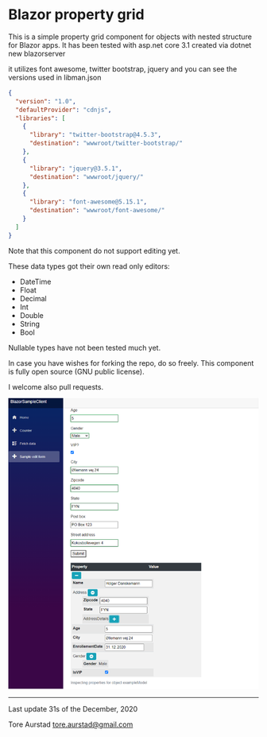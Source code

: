 # Blazor property grid

This is a simple property grid component for objects with nested 
structure for Blazor apps. It has been tested with asp.net core 3.1
created via dotnet new blazorserver

it utilizes font awesome, twitter bootstrap, jquery and you can see 
the versions used in libman.json


```json
{
  "version": "1.0",
  "defaultProvider": "cdnjs",
  "libraries": [
    {
      "library": "twitter-bootstrap@4.5.3",
      "destination": "wwwroot/twitter-bootstrap/"
    },
    {
      "library": "jquery@3.5.1",
      "destination": "wwwroot/jquery/"
    },
    {
      "library": "font-awesome@5.15.1",
      "destination": "wwwroot/font-awesome/"
    }
  ]
}

``` 

Note that this component do not support editing yet. 

These data types got their own read only editors:

* DateTime 
* Float
* Decimal
* Int
* Double
* String
* Bool

Nullable types have not been tested much yet. 

In case you have wishes for forking the repo, do so freely. This component is fully open source (GNU public license). 

I welcome also pull requests. 

![Screen grab](screengrab.PNG)

<hr />

Last update 31s of the December, 2020

Tore Aurstad
tore.aurstad@gmail.com  
